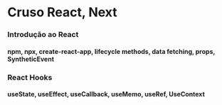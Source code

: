 # Cruso React, Next
### Introdução ao React
#### npm, npx, create-react-app, lifecycle methods, data fetching, props, SyntheticEvent
### React Hooks
#### useState, useEffect, useCallback, useMemo, useRef, UseContext
